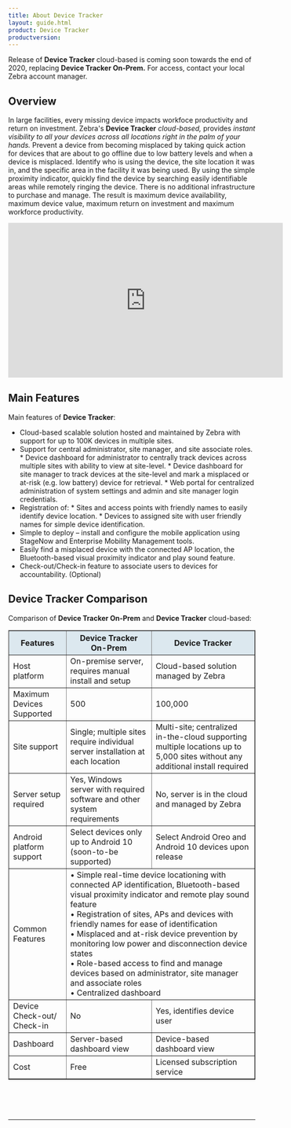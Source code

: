 ```yaml
---
title: About Device Tracker
layout: guide.html
product: Device Tracker
productversion: 
---
```


<div class="alert alert-danger alert-dismissible fade in" role="alert">Release of <b>Device Tracker</b> cloud-based is coming soon towards the end of 2020, replacing <b>Device Tracker On-Prem.</b> For access, contact your local Zebra account manager.<br>
</div>

## Overview
In large facilities, every missing device impacts workfoce productivity and return on investment. Zebra's **Device Tracker** _cloud-based,_ provides _instant visibility to all your devices across all locations right in the palm of your hands._ Prevent a device from becoming misplaced by taking quick action for devices that are about to go offline due to low battery levels and when a device is misplaced. Identify who is using the device, the site location it was in, and the specific area in the facility it was being used. By using the simple proximity indicator, quickly find the device by searching easily identifiable areas while remotely ringing the device. There is no additional infrastructure to purchase and manage. The result is maximum device availability, maximum device value, maximum return on investment and maximum workforce productivity.

<iframe width="560" height="315" src="https://www.youtube.com/embed/MzCWdLUhEPY" frameborder="0" allow="accelerometer; clipboard-write; encrypted-media; gyroscope; picture-in-picture" allowfullscreen></iframe>

## Main Features

Main features of **Device Tracker**:

* Cloud-based scalable solution hosted and maintained by Zebra with support for up to 100K devices in multiple sites.
* Support for central administrator, site manager, and site associate roles. 
        * Device dashboard for administrator to centrally track devices across multiple sites with ability to view at site-level.
        * Device dashboard for site manager to track devices at the site-level and mark a misplaced or at-risk (e.g. low battery) device for retrieval.
        * Web portal for centralized administration of system settings and admin and site manager login credentials.
* Registration of:
        * Sites and access points with friendly names to easily identify device location.
        * Devices to assigned site with user friendly names for simple device identification. 
* Simple to deploy – install and configure the mobile application using StageNow and Enterprise Mobility Management tools.
* Easily find a misplaced device with the connected AP location, the Bluetooth-based visual proximity indicator and play sound feature. 
* Check-out/Check-in feature to associate users to devices for accountability. (Optional)

## Device Tracker Comparison
Comparison of **Device Tracker On-Prem** and **Device Tracker** cloud-based:

<table class="facelift" style="width:100%" border="1" padding="5px">
  <tr bgcolor="#dce8ef">
    <th style="text-align:center">Features</th>
    <th style="text-align:center">Device Tracker<br>On-Prem</th>
    <th style="text-align:center">Device Tracker</th>
  </tr>
  <tr>
    <td style="text-align:left">Host platform</td>
    <td style="text-align:left">On-premise server, requires manual install and setup</td>
    <td style="text-align:left">Cloud-based solution managed by Zebra</td>
  </tr>
  <tr>
    <td>Maximum Devices Supported</td>
    <td>500</td>
    <td>100,000</td>
  </tr>
  <tr>
    <td>Site support</td>
    <td>Single; multiple sites require individual server installation at each location</td>
    <td>Multi-site; centralized in-the-cloud supporting multiple locations up to 5,000 sites without any additional install required</td>
  </tr>
  <tr>
    <td>Server setup required</td>
    <td>Yes, Windows server with required software and other system requirements</td>
    <td>No, server is in the cloud and managed by Zebra</td>
  </tr>
  <tr>
    <td>Android platform support</td>
    <td>Select devices only up to Android 10 (soon-to-be supported)</td>
    <td>Select Android Oreo and Android 10 devices upon release</td>
  </tr>
  <tr>
    <td>Common Features</td>
    <td colspan="2">• Simple real-time device locationing with connected AP identification, Bluetooth-based visual proximity indicator and remote play sound feature<br>• Registration of sites, APs and devices with friendly names for ease of identification<br>• Misplaced and at-risk device prevention by monitoring low power and disconnection device states<br>• Role-based access to find and manage devices based on administrator, site manager and associate roles<br>• Centralized dashboard</td>
  </tr>
  <tr>
    <td>Device Check-out/<br>Check-in</td>
    <td>No</td>
    <td>Yes, identifies device user</td>
  </tr>
  <tr>
    <td>Dashboard</td>
    <td>Server-based dashboard view</td>
    <td>Device-based dashboard view</td>
  </tr>
  <tr>
    <td>Cost</td>
    <td>Free</td>
    <td>Licensed subscription service</td>
  </tr>
</table>


<br> 
<br>
<br>

-----
